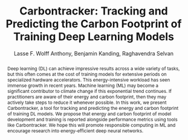 ---
author: Lasse F. Wolff Anthony, Benjamin Kanding, Raghavendra Selvan
journal: Arxiv
title: "Carbontracker: Tracking and Predicting the Carbon Footprint of Training Deep Learning Models"
year: 2020
doi: 10.48550/arXiv.2007.03051
preprint: https://arxiv.org/abs/2007.03051
replication-package: https://github.com/lfwa/carbontracker
abstract: "Deep learning (DL) can achieve impressive results across a wide variety of tasks, but this often comes at the cost of training models for extensive periods on specialized hardware accelerators. This energy-intensive workload has seen immense growth in recent years. Machine learning (ML) may become a significant contributor to climate change if this exponential trend continues. If practitioners are aware of their energy and carbon footprint, then they may actively take steps to reduce it whenever possible. In this work, we present Carbontracker, a tool for tracking and predicting the energy and carbon footprint of training DL models. We propose that energy and carbon footprint of model development and training is reported alongside performance metrics using tools like Carbontracker. We hope this will promote responsible computing in ML and encourage research into energy-efficient deep neural networks."
bibtex: |-
  @article{DBLP:journals/corr/abs-2007-03051,
    author       = {Lasse F. Wolff Anthony and
                  Benjamin Kanding and
                  Raghavendra Selvan},
    title        = {Carbontracker: Tracking and Predicting the Carbon Footprint of Training
                  Deep Learning Models},
    journal      = {CoRR},
    volume       = {abs/2007.03051},
    year         = {2020},
    url          = {https://arxiv.org/abs/2007.03051},
    eprinttype    = {arXiv},
    eprint       = {2007.03051},
    timestamp    = {Sat, 23 Jan 2021 01:11:16 +0100},
    biburl       = {https://dblp.org/rec/journals/corr/abs-2007-03051.bib},
    bibsource    = {dblp computer science bibliography, https://dblp.org}
  }
# image: "garciamartin-estimation.png"
tags:
  - Deep Learning
  - Carbon emissions
annotation: |-
  The paper introduces an open-source tool to measure and predict the energy usage and carbon emissions of training a neural network. To do so, the tool measures energy consumption for a small number of epochs using Intel RAPL to measure CPU and DRAM power usage and NVIDIA Management Library to measure GPU power usage. It reports a prediction on energy usage by extrapolating to the total number of epochs, and an estimation of carbon emissions by consulting regional Carbon Intensity through an API.

  The paper also provides some suggestions for reducing the carbon footprint of training a model. For example, the model can be trained during hours when the region has a lower Carbon Intensity, or in regions with a lower Carbon Intensity overall. The authors also suggest using efficient algorithms and efficient hardware settings.
thoughts: |-
  The paper provides a useful tool for machine learning developers to gauge the carbon impact of their model. However, I find limiting the impact of Machine Learning on carbon emissions a bit reductionistic. For example, the suggestion of running the training in regions with low Carbon Intensity would not scale properly. The power that renewable energy can provide is limited. If everyone decides to move their training to specific regions with lower carbon emissions, data centers might not be able to support the increased load. I think this tool is useful to increase awareness of the energy impact of Machine Learning but the main focus should be on improving efficiency in terms of power and energy, which should end up reducing carbon emissions too.
show-thoughts: true
---